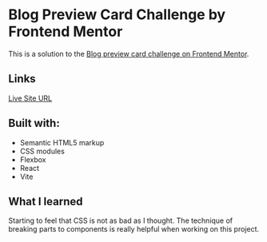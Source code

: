 # Blog Preview Card Challenge by Frontend Mentor

This is a solution to the [Blog preview card challenge on Frontend Mentor](https://www.frontendmentor.io/challenges/blog-preview-card-ckPaj01IcS).

## Links
[Live Site URL](https://ronaldyonggi.github.io/blog-preview-card-fm/)

## Built with:

- Semantic HTML5 markup
- CSS modules
- Flexbox
- React
- Vite

## What I learned

Starting to feel that CSS is not as bad as I thought. The technique of breaking parts to components is really helpful when working on this project.